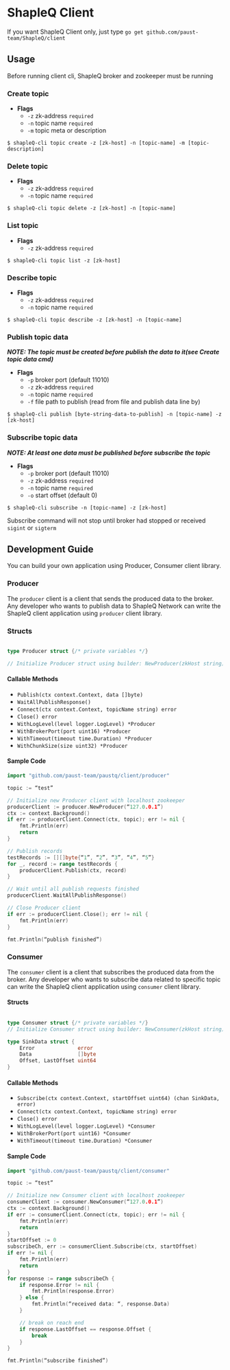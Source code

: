 # ShapleQ Client
If you want ShapleQ Client only, just type `go get github.com/paust-team/ShapleQ/client`
## Usage
Before running client cli, ShapleQ broker and zookeeper must be running

### Create topic
- **Flags**
	- `-z` zk-address `required`
	- `-n` topic name `required`
	- `-m` topic meta or description


```shell
$ shapleQ-cli topic create -z [zk-host] -n [topic-name] -m [topic-description]
```

### Delete topic
- **Flags**
	- `-z` zk-address `required`
	- `-n` topic name `required`


```shell
$ shapleQ-cli topic delete -z [zk-host] -n [topic-name]
```

### List topic
- **Flags**
	- `-z` zk-address `required`


```shell
$ shapleQ-cli topic list -z [zk-host]
```

### Describe topic
- **Flags**
	- `-z` zk-address `required`
	- `-n` topic name `required`


```shell
$ shapleQ-cli topic describe -z [zk-host] -n [topic-name]
```

### Publish topic data
***NOTE: The topic must be created before publish the data to it(see Create topic data cmd)***
- **Flags**
	- `-p` broker port (default 11010)
	- `-z` zk-address `required`
	- `-n` topic name `required`
	- `-f` file path to publish (read from file and publish data line by)

	
```shell
$ shapleQ-cli publish [byte-string-data-to-publish] -n [topic-name] -z [zk-host]
```

### Subscribe topic data
***NOTE: At least one data must be published before subscribe the topic***
- **Flags**
	- `-p` broker port (default 11010)
	- `-z` zk-address `required`
	- `-n` topic name `required`
	- `-o` start offset (default 0)

	
```shell
$ shapleQ-cli subscribe -n [topic-name] -z [zk-host]
```

Subscribe command will not stop until broker had stopped or received `sigint` or `sigterm`

## Development Guide
You can build your own application using Producer, Consumer client library.

### Producer
The `producer` client is a client that sends the produced data to the broker. Any developer who wants to publish data to ShapleQ Network can write the ShapleQ client application using `producer` client library.

### Structs

```go

type Producer struct {/* private variables */}

// Initialize Producer struct using builder: NewProducer(zkHost string)

```

#### Callable Methods
- `Publish(ctx context.Context, data []byte)`
- `WaitAllPublishResponse()`
- `Connect(ctx context.Context, topicName string) error`
- `Close() error`
- `WithLogLevel(level logger.LogLevel) *Producer`
- `WithBrokerPort(port uint16) *Producer`
- `WithTimeout(timeout time.Duration) *Producer`
- `WithChunkSize(size uint32) *Producer`

#### Sample Code

```go
import "github.com/paust-team/paustq/client/producer"

topic := “test”

// Initialize new Producer client with localhost zookeeper
producerClient := producer.NewProducer(“127.0.0.1”)
ctx := context.Background()
if err := producerClient.Connect(ctx, topic); err != nil {
	fmt.Println(err)
	return
}

// Publish records
testRecords := [][]byte{“1”, “2”, “3”, “4”, “5”}
for _, record := range testRecords {
	producerClient.Publish(ctx, record)
}

// Wait until all publish requests finished
producerClient.WaitAllPublishResponse()

// Close Producer client
if err := producerClient.Close(); err != nil {
	fmt.Println(err)
}

fmt.Println(“publish finished”)
```

### Consumer
The `consumer` client is a client that subscribes the produced data from the broker. Any developer who wants to subscribe data related to specific topic can write the ShapleQ client application using `consumer` client library.

#### Structs

```go

type Consumer struct {/* private variables */}
// Initialize Consumer struct using builder: NewConsumer(zkHost string)

type SinkData struct {
	Error              error
	Data               []byte
	Offset, LastOffset uint64
}
```

#### Callable Methods
- `Subscribe(ctx context.Context, startOffset uint64) (chan SinkData, error)`
- `Connect(ctx context.Context, topicName string) error`
- `Close() error`
- `WithLogLevel(level logger.LogLevel) *Consumer`
- `WithBrokerPort(port uint16) *Consumer`
- `WithTimeout(timeout time.Duration) *Consumer`


#### Sample Code

```go
import "github.com/paust-team/paustq/client/consumer"

topic := “test”

// Initialize new Consumer client with localhost zookeeper
consumerClient := consumer.NewConsumer(“127.0.0.1”)
ctx := context.Background()
if err := consumerClient.Connect(ctx, topic); err != nil {
	fmt.Println(err)
	return
}
startOffset := 0
subscribeCh, err := consumerClient.Subscribe(ctx, startOffset)
if err != nil {
	fmt.Println(err)
	return
}
for response := range subscribeCh {
	if response.Error != nil {
		fmt.Println(response.Error)
	} else {
		fmt.Println(“received data: “, response.Data)
	}

	// break on reach end
	if response.LastOffset == response.Offset {
		break
	}
}

fmt.Println(“subscribe finished”)
```
